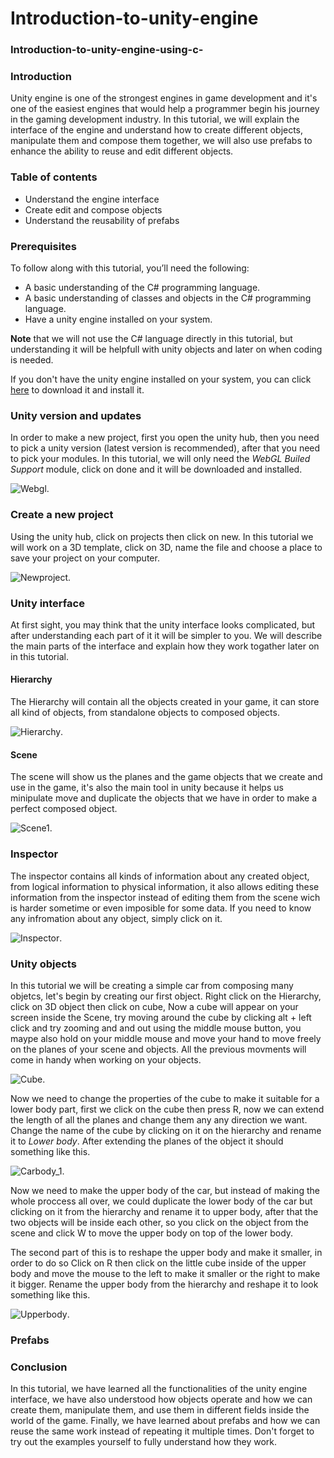 # Introduction-to-unity-engine

### Introduction-to-unity-engine-using-c-

### Introduction
Unity engine is one of the strongest engines in game development and it's one of the easiest engines that would help a programmer begin his journey in the gaming development industry. In this tutorial, we will explain the interface of the engine and understand how to create different objects, manipulate them and compose them together, we will also use prefabs to enhance the ability to reuse and edit different objects.

### Table of contents
- Understand the engine interface
- Create edit and compose objects
- Understand the reusability of prefabs

### Prerequisites
To follow along with this tutorial, you’ll need the following:
- A basic understanding of the C# programming language.
- A basic understanding of classes and objects in the C# programming language.
- Have a unity engine installed on your system.

**Note** that we will not use the C# language directly in this tutorial, but understanding it will be helpfull with unity objects and later on when coding is needed.

If you don't have the unity engine installed on your system, you can click [here](https://unity.com/download) to download it and install it.

### Unity version and updates
In order to make a new project, first you open the unity hub, then you need to pick a unity version (latest version is recommended), after that you need to pick your modules. In this tutorial, we will only need the *WebGL Builed Support* module, click on done and it will be downloaded and installed.

![Webgl](https://github.com/mohamedgh16/Introduction-to-unity-engine/blob/main/Webgl.png).

### Create a new project
Using the unity hub, click on projects then click on new. In this tutorial we will work on a 3D template, click on 3D, name the file and choose a place to save your project on your computer. 

![Newproject](https://github.com/mohamedgh16/Introduction-to-unity-engine/blob/main/Newproject.png).


### Unity interface
At first sight, you may think that the unity interface looks complicated, but after understanding each part of it it will be simpler to you. We will describe the main parts of the interface and explain how they work togather later on in this tutorial.

#### Hierarchy
The Hierarchy will contain all the objects created in your game, it can store all kind of objects, from standalone objects to composed objects.

![Hierarchy](https://github.com/mohamedgh16/Introduction-to-unity-engine/blob/main/Hierarchy1.png).

#### Scene
The scene will show us the planes and the game objects that we create and use in the game, it's also the main tool in unity because it helps us minipulate move and duplicate the objects that we have in order to make a perfect composed object.

![Scene1](https://github.com/mohamedgh16/Introduction-to-unity-engine/blob/main/Scene1.png).

### Inspector
The inspector contains all kinds of information about any created object, from logical information to physical information, it also allows editing these information from the inspector instead of editing them from the scene wich is harder sometime or even imposible for some data. If you need to know any infromation about any object, simply click on it.

![Inspector](https://github.com/mohamedgh16/Introduction-to-unity-engine/blob/main/Inspector.png).

### Unity objects
In this tutorial we will be creating a simple car from composing many objetcs, let's begin by creating our first object. Right click on the Hierarchy, click on 3D object then click on cube, Now a cube will appear on your screen inside the Scene, try moving around the cube by clicking alt + left click and try zooming and and out using the middle mouse button, you maype also hold on your middle mouse and move your hand to move freely on the planes of your scene and objects. All the previous movments will come in handy when working on your objects.

![Cube](https://github.com/mohamedgh16/Introduction-to-unity-engine/blob/main/Cube.png).

Now we need to change the properties of the cube to make it suitable for a lower body part, first we click on the cube then press R, now we can extend the length of all the planes and change them any any direction we want. Change the name of the cube by clicking on it on the hierarchy and rename it to *Lower body*. After extending the planes of the object it should something like this. 

![Carbody_1](https://github.com/mohamedgh16/Introduction-to-unity-engine/blob/main/Carbody_1.png).

Now we need to make the upper body of the car, but instead of making the whole proccess all over, we could duplicate the lower body of the car but clicking on it from the hierarchy and rename it to upper body, after that the two objects will be inside each other, so you click on the object from the scene and click W to move the upper body on top of the lower body.

The second part of this is to reshape the upper body and make it smaller, in order to do so Click on R then click on the little cube inside of the upper body and move the mouse to the left to make it smaller or the right to make it bigger. Rename the upper body from the hierarchy and reshape it to look something like this.

![Upperbody](https://github.com/mohamedgh16/Introduction-to-unity-engine/blob/main/Upperbody.png).





### Prefabs















### Conclusion
In this tutorial, we have learned all the functionalities of the unity engine interface, we have also understood how objects operate and how we can create them, manipulate them, and use them in different fields inside the world of the game. Finally, we have learned about prefabs and how we can reuse the same work instead of repeating it multiple times. Don't forget to try out the examples yourself to fully understand how they work.
